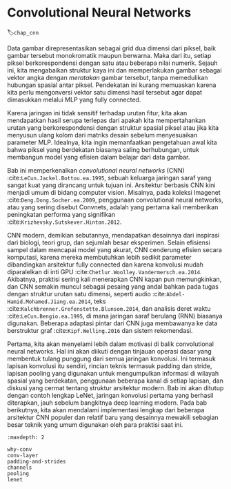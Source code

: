 # Convolutional Neural Networks
:label:`chap_cnn`

Data gambar direpresentasikan sebagai grid dua dimensi dari piksel, baik gambar tersebut
monokromatik maupun berwarna. Maka dari itu, setiap piksel berkorespondensi dengan satu
atau beberapa nilai numerik. Sejauh ini, kita mengabaikan struktur kaya ini
dan memperlakukan gambar sebagai vektor angka dengan *meratakan* gambar tersebut, tanpa memedulikan hubungan spasial antar piksel. Pendekatan ini kurang memuaskan karena kita perlu mengonversi
vektor satu dimensi hasil tersebut agar dapat dimasukkan melalui MLP yang fully connected.

Karena jaringan ini tidak sensitif terhadap urutan fitur,
kita akan mendapatkan hasil serupa terlepas dari apakah kita mempertahankan urutan
yang berkorespondensi dengan struktur spasial piksel atau jika kita menyusun ulang
kolom dari matriks desain sebelum menyesuaikan parameter MLP.
Idealnya, kita ingin memanfaatkan pengetahuan awal kita bahwa piksel yang berdekatan
biasanya saling berhubungan, untuk membangun model yang efisien dalam
belajar dari data gambar.

Bab ini memperkenalkan *convolutional neural networks* (CNN)
:cite:`LeCun.Jackel.Bottou.ea.1995`, sebuah keluarga jaringan saraf yang sangat kuat
yang dirancang untuk tujuan ini.
Arsitektur berbasis CNN kini menjadi umum di bidang computer vision.
Misalnya, pada koleksi Imagenet
:cite:`Deng.Dong.Socher.ea.2009`, penggunaan convolutional neural
networks, atau yang sering disebut Convnets, adalah yang pertama kali memberikan peningkatan performa yang signifikan :cite:`Krizhevsky.Sutskever.Hinton.2012`.

CNN modern, demikian sebutannya, mendapatkan desainnya dari
inspirasi dari biologi, teori grup, dan sejumlah besar
eksperimen. Selain efisiensi sampel dalam
mencapai model yang akurat, CNN cenderung efisien secara komputasi,
karena mereka membutuhkan lebih sedikit parameter dibandingkan arsitektur fully connected dan karena konvolusi mudah diparalelkan di
inti GPU :cite:`Chetlur.Woolley.Vandermersch.ea.2014`.  Akibatnya, praktisi sering kali
menerapkan CNN kapan pun memungkinkan, dan CNN semakin muncul sebagai
pesaing yang andal bahkan pada tugas dengan struktur urutan satu dimensi, seperti audio :cite:`Abdel-Hamid.Mohamed.Jiang.ea.2014`, teks
:cite:`Kalchbrenner.Grefenstette.Blunsom.2014`, dan analisis deret waktu
:cite:`LeCun.Bengio.ea.1995`, di mana jaringan saraf berulang (RNN) biasanya digunakan.
Beberapa adaptasi pintar dari CNN juga
membawanya ke data berstruktur graf :cite:`Kipf.Welling.2016` dan
sistem rekomendasi.

Pertama, kita akan menyelami lebih dalam motivasi di balik convolutional
neural networks. Hal ini akan diikuti dengan tinjauan operasi dasar
yang membentuk tulang punggung dari semua jaringan konvolusi.
Ini termasuk lapisan konvolusi itu sendiri,
rincian teknis termasuk padding dan stride,
lapisan pooling yang digunakan untuk mengumpulkan informasi
di wilayah spasial yang berdekatan,
penggunaan beberapa kanal di setiap lapisan,
dan diskusi yang cermat tentang struktur arsitektur modern.
Bab ini akan ditutup dengan contoh lengkap LeNet,
jaringan konvolusi pertama yang berhasil diterapkan,
jauh sebelum bangkitnya deep learning modern.
Pada bab berikutnya, kita akan mendalami implementasi lengkap
dari beberapa arsitektur CNN populer dan relatif baru
yang desainnya mewakili sebagian besar teknik
yang umum digunakan oleh para praktisi saat ini.


```toc
:maxdepth: 2

why-conv
conv-layer
padding-and-strides
channels
pooling
lenet
```

